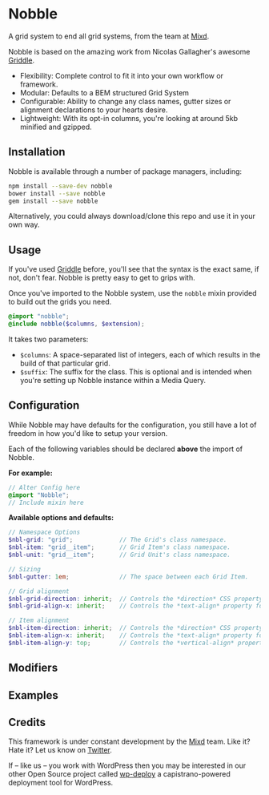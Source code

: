 # Nobble
A grid system to end all grid systems, from the team at [Mixd](http://www.mixd.co.uk).

Nobble is based on the amazing work from Nicolas Gallagher's awesome [Griddle](https://github.com/necolas/griddle).

- Flexibility: Complete control to fit it into your own workflow or framework.
- Modular: Defaults to a BEM structured Grid System
- Configurable: Ability to change any class names, gutter sizes or alignment declarations to your hearts desire.
- Lightweight: With its opt-in columns, you're looking at around 5kb minified and gzipped.

## Installation

Nobble is available through a number of package managers, including:

```sh
npm install --save-dev nobble
bower install --save nobble
gem install --save nobble
```

Alternatively, you could always download/clone this repo and use it in your own way.

## Usage

If you've used [Griddle](https://github.com/necolas/griddle) before, you'll see that the syntax is the exact same, if not, don't fear. Nobble is pretty easy to get to grips with.

Once you've imported to the Nobble system, use the `nobble` mixin provided to build out the grids you need.

```scss
@import "nobble";
@include nobble($columns, $extension);
```

It takes two parameters:

- `$columns`: A space-separated list of integers, each of which results in the build of that particular grid.
- `$suffix`: The suffix for the class. This is optional and is intended when you're setting up Nobble instance within a Media Query.


## Configuration
While Nobble may have defaults for the configuration, you still have a lot of freedom in how you'd like to setup your version.

Each of the following variables should be declared **above** the import of Nobble.

**For example:**

```scss
// Alter Config here
@import "Nobble";
// Include mixin here
```

**Available options and defaults:**

```scss
// Namespace Options
$nbl-grid: "grid";             // The Grid's class namespace.
$nbl-item: "grid__item";       // Grid Item's class namespace.
$nbl-unit: "grid__item";       // Grid Unit's class namespace.

// Sizing
$nbl-gutter: 1em;              // The space between each Grid Item.

// Grid alignment
$nbl-grid-direction: inherit;  // Controls the *direction* CSS property for the Grid.
$nbl-grid-align-x: inherit;    // Controls the *text-align* property for the Grid.

// Item alignment
$nbl-item-direction: inherit;  // Controls the *direction* CSS property for the Grid Item.
$nbl-item-align-x: inherit;    // Controls the *text-align* property for the Grid Item.
$nbl-item-align-y: top;        // Controls the *vertical-align* property for the Grid Item.
```

## Modifiers


## Examples


## Credits

This framework is under constant development by the [Mixd](http://mixd.co.uk) team. Like it? Hate it? Let us know on [Twitter](http://twitter.com/mixd).

If – like us – you work with WordPress then you may be interested in our other Open Source project called [wp-deploy](https://github.com/Mixd/wp-deploy) a capistrano-powered deployment tool for WordPress.
